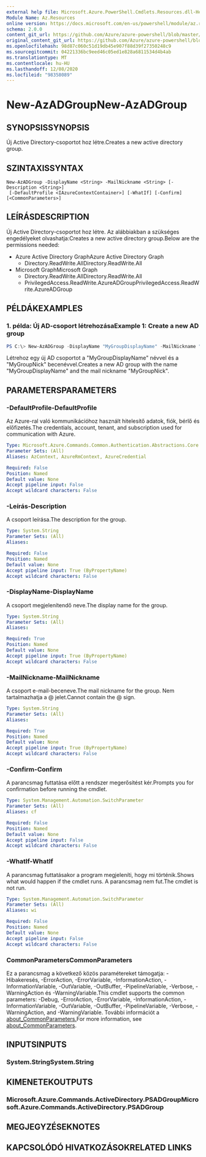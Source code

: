 ```yaml
---
external help file: Microsoft.Azure.PowerShell.Cmdlets.Resources.dll-Help.xml
Module Name: Az.Resources
online version: https://docs.microsoft.com/en-us/powershell/module/az.resources/new-azadgroup
schema: 2.0.0
content_git_url: https://github.com/Azure/azure-powershell/blob/master/src/Resources/Resources/help/New-AzADGroup.md
original_content_git_url: https://github.com/Azure/azure-powershell/blob/master/src/Resources/Resources/help/New-AzADGroup.md
ms.openlocfilehash: 98d87c060c51d19db45e907f88d39f27350248c9
ms.sourcegitcommit: 04221336bc9eed46c05ed1e828a6811534d4b4ab
ms.translationtype: MT
ms.contentlocale: hu-HU
ms.lasthandoff: 12/08/2020
ms.locfileid: "98358089"
---
```

# <span data-ttu-id="5cec9-101">New-AzADGroup</span><span class="sxs-lookup"><span data-stu-id="5cec9-101">New-AzADGroup</span></span>

## <span data-ttu-id="5cec9-102">SYNOPSIS</span><span class="sxs-lookup"><span data-stu-id="5cec9-102">SYNOPSIS</span></span>
<span data-ttu-id="5cec9-103">Új Active Directory-csoportot hoz létre.</span><span class="sxs-lookup"><span data-stu-id="5cec9-103">Creates a new active directory group.</span></span>

## <span data-ttu-id="5cec9-104">SZINTAXIS</span><span class="sxs-lookup"><span data-stu-id="5cec9-104">SYNTAX</span></span>

```
New-AzADGroup -DisplayName <String> -MailNickname <String> [-Description <String>]
 [-DefaultProfile <IAzureContextContainer>] [-WhatIf] [-Confirm] [<CommonParameters>]
```

## <span data-ttu-id="5cec9-105">LEÍRÁS</span><span class="sxs-lookup"><span data-stu-id="5cec9-105">DESCRIPTION</span></span>
<span data-ttu-id="5cec9-106">Új Active Directory-csoportot hoz létre. Az alábbiakban a szükséges engedélyeket olvashatja:</span><span class="sxs-lookup"><span data-stu-id="5cec9-106">Creates a new active directory group.Below are the permissions needed:</span></span>

- <span data-ttu-id="5cec9-107">Azure Active Directory Graph</span><span class="sxs-lookup"><span data-stu-id="5cec9-107">Azure Active Directory Graph</span></span>
  - <span data-ttu-id="5cec9-108">Directory.ReadWrite.All</span><span class="sxs-lookup"><span data-stu-id="5cec9-108">Directory.ReadWrite.All</span></span>
- <span data-ttu-id="5cec9-109">Microsoft Graph</span><span class="sxs-lookup"><span data-stu-id="5cec9-109">Microsoft Graph</span></span>
  - <span data-ttu-id="5cec9-110">Directory.ReadWrite.All</span><span class="sxs-lookup"><span data-stu-id="5cec9-110">Directory.ReadWrite.All</span></span>
  - <span data-ttu-id="5cec9-111">PrivilegedAccess.ReadWrite.AzureADGroup</span><span class="sxs-lookup"><span data-stu-id="5cec9-111">PrivilegedAccess.ReadWrite.AzureADGroup</span></span>

## <span data-ttu-id="5cec9-112">PÉLDÁK</span><span class="sxs-lookup"><span data-stu-id="5cec9-112">EXAMPLES</span></span>

### <span data-ttu-id="5cec9-113">1. példa: Új AD-csoport létrehozása</span><span class="sxs-lookup"><span data-stu-id="5cec9-113">Example 1: Create a new AD group</span></span>

```powershell
PS C:\> New-AzADGroup -DisplayName "MyGroupDisplayName" -MailNickname "MyGroupNick"
```

<span data-ttu-id="5cec9-114">Létrehoz egy új AD csoportot a "MyGroupDisplayName" névvel és a "MyGroupNick" becenévvel.</span><span class="sxs-lookup"><span data-stu-id="5cec9-114">Creates a new AD group with the name "MyGroupDisplayName" and the mail nickname "MyGroupNick".</span></span>

## <span data-ttu-id="5cec9-115">PARAMETERS</span><span class="sxs-lookup"><span data-stu-id="5cec9-115">PARAMETERS</span></span>

### <span data-ttu-id="5cec9-116">-DefaultProfile</span><span class="sxs-lookup"><span data-stu-id="5cec9-116">-DefaultProfile</span></span>
<span data-ttu-id="5cec9-117">Az Azure-ral való kommunikációhoz használt hitelesítő adatok, fiók, bérlő és előfizetés.</span><span class="sxs-lookup"><span data-stu-id="5cec9-117">The credentials, account, tenant, and subscription used for communication with Azure.</span></span>

```yaml
Type: Microsoft.Azure.Commands.Common.Authentication.Abstractions.Core.IAzureContextContainer
Parameter Sets: (All)
Aliases: AzContext, AzureRmContext, AzureCredential

Required: False
Position: Named
Default value: None
Accept pipeline input: False
Accept wildcard characters: False
```

### <span data-ttu-id="5cec9-118">-Leírás</span><span class="sxs-lookup"><span data-stu-id="5cec9-118">-Description</span></span>
<span data-ttu-id="5cec9-119">A csoport leírása.</span><span class="sxs-lookup"><span data-stu-id="5cec9-119">The description for the group.</span></span>

```yaml
Type: System.String
Parameter Sets: (All)
Aliases:

Required: False
Position: Named
Default value: None
Accept pipeline input: True (ByPropertyName)
Accept wildcard characters: False
```

### <span data-ttu-id="5cec9-120">-DisplayName</span><span class="sxs-lookup"><span data-stu-id="5cec9-120">-DisplayName</span></span>
<span data-ttu-id="5cec9-121">A csoport megjelenítendő neve.</span><span class="sxs-lookup"><span data-stu-id="5cec9-121">The display name for the group.</span></span>

```yaml
Type: System.String
Parameter Sets: (All)
Aliases:

Required: True
Position: Named
Default value: None
Accept pipeline input: True (ByPropertyName)
Accept wildcard characters: False
```

### <span data-ttu-id="5cec9-122">-MailNickname</span><span class="sxs-lookup"><span data-stu-id="5cec9-122">-MailNickname</span></span>
<span data-ttu-id="5cec9-123">A csoport e-mail-beceneve.</span><span class="sxs-lookup"><span data-stu-id="5cec9-123">The mail nickname for the group.</span></span> <span data-ttu-id="5cec9-124">Nem tartalmazhatja a @ jelet.</span><span class="sxs-lookup"><span data-stu-id="5cec9-124">Cannot contain the @ sign.</span></span>

```yaml
Type: System.String
Parameter Sets: (All)
Aliases:

Required: True
Position: Named
Default value: None
Accept pipeline input: True (ByPropertyName)
Accept wildcard characters: False
```

### <span data-ttu-id="5cec9-125">-Confirm</span><span class="sxs-lookup"><span data-stu-id="5cec9-125">-Confirm</span></span>
<span data-ttu-id="5cec9-126">A parancsmag futtatása előtt a rendszer megerősítést kér.</span><span class="sxs-lookup"><span data-stu-id="5cec9-126">Prompts you for confirmation before running the cmdlet.</span></span>

```yaml
Type: System.Management.Automation.SwitchParameter
Parameter Sets: (All)
Aliases: cf

Required: False
Position: Named
Default value: None
Accept pipeline input: False
Accept wildcard characters: False
```

### <span data-ttu-id="5cec9-127">-WhatIf</span><span class="sxs-lookup"><span data-stu-id="5cec9-127">-WhatIf</span></span>
<span data-ttu-id="5cec9-128">A parancsmag futtatásakor a program megjeleníti, hogy mi történik.</span><span class="sxs-lookup"><span data-stu-id="5cec9-128">Shows what would happen if the cmdlet runs.</span></span>
<span data-ttu-id="5cec9-129">A parancsmag nem fut.</span><span class="sxs-lookup"><span data-stu-id="5cec9-129">The cmdlet is not run.</span></span>

```yaml
Type: System.Management.Automation.SwitchParameter
Parameter Sets: (All)
Aliases: wi

Required: False
Position: Named
Default value: None
Accept pipeline input: False
Accept wildcard characters: False
```

### <span data-ttu-id="5cec9-130">CommonParameters</span><span class="sxs-lookup"><span data-stu-id="5cec9-130">CommonParameters</span></span>
<span data-ttu-id="5cec9-131">Ez a parancsmag a következő közös paramétereket támogatja: -Hibakeresés, -ErrorAction, -ErrorVariable, -InformationAction, -InformationVariable, -OutVariable, -OutBuffer, -PipelineVariable, -Verbose, -WarningAction és -WarningVariable.</span><span class="sxs-lookup"><span data-stu-id="5cec9-131">This cmdlet supports the common parameters: -Debug, -ErrorAction, -ErrorVariable, -InformationAction, -InformationVariable, -OutVariable, -OutBuffer, -PipelineVariable, -Verbose, -WarningAction, and -WarningVariable.</span></span> <span data-ttu-id="5cec9-132">További információt a [about_CommonParameters.](http://go.microsoft.com/fwlink/?LinkID=113216)</span><span class="sxs-lookup"><span data-stu-id="5cec9-132">For more information, see [about_CommonParameters](http://go.microsoft.com/fwlink/?LinkID=113216).</span></span>

## <span data-ttu-id="5cec9-133">INPUTS</span><span class="sxs-lookup"><span data-stu-id="5cec9-133">INPUTS</span></span>

### <span data-ttu-id="5cec9-134">System.String</span><span class="sxs-lookup"><span data-stu-id="5cec9-134">System.String</span></span>

## <span data-ttu-id="5cec9-135">KIMENETEK</span><span class="sxs-lookup"><span data-stu-id="5cec9-135">OUTPUTS</span></span>

### <span data-ttu-id="5cec9-136">Microsoft.Azure.Commands.ActiveDirectory.PSADGroup</span><span class="sxs-lookup"><span data-stu-id="5cec9-136">Microsoft.Azure.Commands.ActiveDirectory.PSADGroup</span></span>

## <span data-ttu-id="5cec9-137">MEGJEGYZÉSEK</span><span class="sxs-lookup"><span data-stu-id="5cec9-137">NOTES</span></span>

## <span data-ttu-id="5cec9-138">KAPCSOLÓDÓ HIVATKOZÁSOK</span><span class="sxs-lookup"><span data-stu-id="5cec9-138">RELATED LINKS</span></span>
